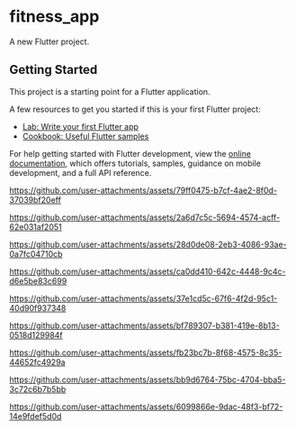 # fitness_app

A new Flutter project.

## Getting Started

This project is a starting point for a Flutter application.

A few resources to get you started if this is your first Flutter project:

- [Lab: Write your first Flutter app](https://docs.flutter.dev/get-started/codelab)
- [Cookbook: Useful Flutter samples](https://docs.flutter.dev/cookbook)

For help getting started with Flutter development, view the
[online documentation](https://docs.flutter.dev/), which offers tutorials,
samples, guidance on mobile development, and a full API reference.


https://github.com/user-attachments/assets/79ff0475-b7cf-4ae2-8f0d-37039bf20eff

https://github.com/user-attachments/assets/2a6d7c5c-5694-4574-acff-62e031af2051

https://github.com/user-attachments/assets/28d0de08-2eb3-4086-93ae-0a7fc04710cb

https://github.com/user-attachments/assets/ca0dd410-642c-4448-9c4c-d6e5be83c699

https://github.com/user-attachments/assets/37e1cd5c-67f6-4f2d-95c1-40d90f937348

https://github.com/user-attachments/assets/bf789307-b381-419e-8b13-0518d129984f

https://github.com/user-attachments/assets/fb23bc7b-8f68-4575-8c35-44652fc4929a

https://github.com/user-attachments/assets/bb9d6764-75bc-4704-bba5-3c72c6b7b5bb

https://github.com/user-attachments/assets/6099866e-9dac-48f3-bf72-14e9fdef5d0d
